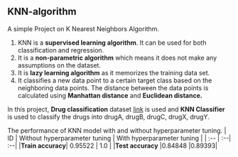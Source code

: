 ## KNN-algorithm
A simple Project on K Nearest Neighbors Algorithm. 
1. KNN is a **supervised learning algorithm**. It can be used for both classification and regression.
2.  It is a **non-parametric algorithm** which means it does not make any assumptions on the dataset.
3. It is **lazy learning algorithm** as it memorizes the training data set.
4. It classifies a new data point to a certain target class based on the neighboring data points. The distance between the data points is calculated using **Manhattan distance** and **Euclidean distance.**

In this project, **Drug classification**  dataset [link](https://www.kaggle.com/prathamtripathi/drug-classification) is used and **KNN Classifier** is used to classify the drugs into drugA, drugB, drugC, drugX, drugY.

The performance of KNN model with and without hyperparameter tuning.
| ID | Without hyperparameter tuning | With hyperparameter tuning  |
| :-- | :--| :--| 
|**Train accuracy**| 0.95522 | 1.0 |
|**Test accuracy** |0.84848    |0.89393|

